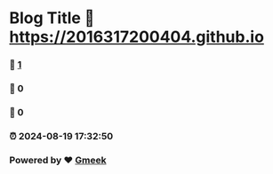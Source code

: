 # Blog Title :link: https://2016317200404.github.io 
### :page_facing_up: [1](https://2016317200404.github.io/tag.html) 
### :speech_balloon: 0 
### :hibiscus: 0 
### :alarm_clock: 2024-08-19 17:32:50 
### Powered by :heart: [Gmeek](https://github.com/Meekdai/Gmeek)
